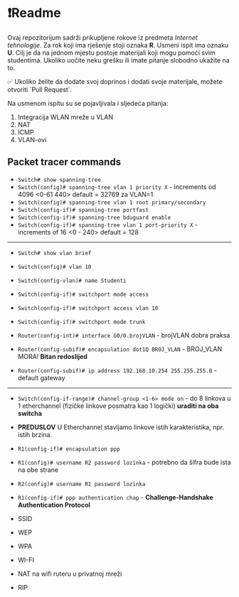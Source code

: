 # ❗Readme
Ovaj repozitorijum sadrži prikupljene rokove iz predmeta _Internet tehnologije_.
Za rok koji ima rješenje stoji oznaka __R__.
Usmeni ispit ima oznaku __U__.
Cilj je da na jednom mjestu postoje materijali koji mogu pomoći svim studentima.
Ukoliko uočite neku grešku ili imate pitanje slobodno ukažite na to.
<p>✅ Ukoliko želite da dodate svoj doprinos i dodati svoje materijale, možete otvoriti `Pull Request`.</p>


Na usmenom ispitu su se pojavljivala i sljedeća pitanja:
1. Integracija WLAN mreže u VLAN
2. NAT
3. ICMP
4. VLAN-ovi


## Packet tracer commands

- `Switch# show spanning-tree`
- `Switch(config)# spanning-tree vlan 1 priority X` - increments od 4096 <0-61 440>   default = 32769 za VLAN=1
- `Switch(config)# spanning-tree vlan 1 root primary/secondary`
- `Switch(config-if)# spanning-tree portfast`
- `Switch(config-if)# spanning-tree bduguard enable`
- `Switch(config-if)# spanning-tree vlan 1 port-priority X` - increments of 16 <0 - 240>  default = 128

---

- `Switch# show vlan brief`
- `Switch(config)# vlan 10`
- `Switch(config-vlan)# name Studenti`
- `Switch(config-if)# switchport mode access`
- `Switch(config-if)# switchport access vlan 10 `
- `Switch(config-if)# switchport mode trunk`

- `Router(config-int)# interface G0/0.brojVLAN` - brojVLAN dobra praksa
- `Router(config-subif)# encapsulation dot1Q BROJ_VLAN` - BROJ_VLAN MORA!  **Bitan redoslijed**
- `Router(config-subif)# ip address 192.168.10.254 255.255.255.0` - default gateway

---

- `Switch(config-if-range)# channel-group <1-6> mode on` - do 8 linkova u 1 etherchannel (fizičke linkove posmatra kao 1 logički) **uraditi na oba switcha**
- **PREDUSLOV** U Etherchannel stavljamo linkove istih karakteristika, npr. istih brzina.

- `R1(config-if)# encapsulation ppp`
- `R1(config)# username R2 password lozinka` - potrebno da šifra bude ista na obe strane  
- `R2(config)# username R1 password lozinka`
- `R1(config-if)# ppp authentication chap` - **Challenge-Handshake Authentication Protocol**
- SSID
- WEP
- WPA
- WI-FI
- NAT na wifi ruteru u privatnoj mreži
- RIP 
